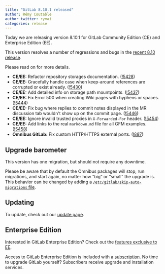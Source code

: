 ```yaml
---
title: "GitLab 8.10.1 released"
author: Rémy Coutable
author_twitter: rymai
categories: release
---
```



Today we are releasing version 8.10.1 for GitLab Community Edition (CE) and
Enterprise Edition (EE).

This version resolves a number of regressions and bugs in the [recent 8.10
release](/2016/07/22/gitlab-8-10-released/).

Please read on for more details.

<!-- more -->

- **CE/EE:** Refactor repository storages documentation. ([!5428])
- **CE/EE:** Gracefully handle case when keep-around references are corrupted or exist already. ([!5430])
- **CE/EE:** Add detailed info on storage path mountpoints. ([!5437])
- **CE/EE:** Fix Error 500 when creating Wiki pages with hyphens or spaces. ([!5444])
- **CE/EE:** Fix bug where replies to commit notes displayed in the MR discussion tab wouldn't show up on the commit page. ([!5446])
- **CE/EE:** Ignore invalid trusted proxies in `X-Forwarded-For` header. ([!5454])
- **CE/EE:** Add links to the real `markdown.md` file for all GFM examples. ([!5458])
- **Omnibus GitLab:** Fix custom HTTP/HTTPS external ports. ([!887])

[!5428]: https://gitlab.com/gitlab-org/gitlab-ce/merge_requests/5428
[!5430]: https://gitlab.com/gitlab-org/gitlab-ce/merge_requests/5430
[!5437]: https://gitlab.com/gitlab-org/gitlab-ce/merge_requests/5437
[!5444]: https://gitlab.com/gitlab-org/gitlab-ce/merge_requests/5444
[!5446]: https://gitlab.com/gitlab-org/gitlab-ce/merge_requests/5446
[!5454]: https://gitlab.com/gitlab-org/gitlab-ce/merge_requests/5454
[!5458]: https://gitlab.com/gitlab-org/gitlab-ce/merge_requests/5458

[!887]: https://gitlab.com/gitlab-org/omnibus-gitlab/merge_requests/887

## Upgrade barometer

This version has one migration, but should not require any downtime.

Please be aware that by default the Omnibus packages will stop, run migrations,
and start again, no matter how “big” or “small” the upgrade is. This behavior
can be changed by adding a [`/etc/gitlab/skip-auto-migrations`
file](http://doc.gitlab.com/omnibus/update/README.html).

## Updating

To update, check out our [update page](https://about.gitlab.com/update/).

## Enterprise Edition

Interested in GitLab Enterprise Edition? Check out the [features exclusive to
EE](https://about.gitlab.com/features/#enterprise).

Access to GitLab Enterprise Edition is included with a [subscription](https://about.gitlab.com/products/).
No time to upgrade GitLab yourself? Subscribers receive upgrade and installation
services.

